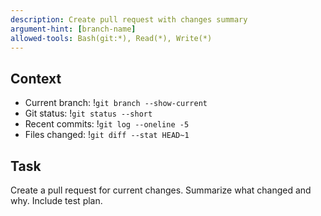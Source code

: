 ```yaml
---
description: Create pull request with changes summary
argument-hint: [branch-name]
allowed-tools: Bash(git:*), Read(*), Write(*)
---
```


## Context
- Current branch: !`git branch --show-current`
- Git status: !`git status --short`
- Recent commits: !`git log --oneline -5`
- Files changed: !`git diff --stat HEAD~1`

## Task
Create a pull request for current changes. Summarize what changed and why. Include test plan.